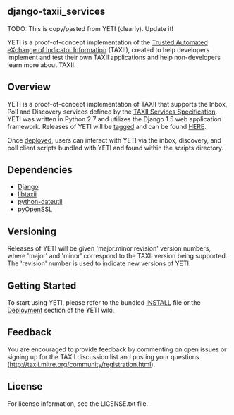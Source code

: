 django-taxii_services
--------

TODO: This is copy/pasted from YETI (clearly). Update it!

YETI is a proof-of-concept implementation of the [Trusted Automated eXchange of Indicator Information](http://taxii.mitre.org)
(TAXII), created to help developers implement and test their own TAXII applications and help non-developers learn more about
TAXII.

## Overview
YETI is a proof-of-concept implementation of TAXII that supports the Inbox, Poll and Discovery services defined by the 
[TAXII Services Specification](http://taxii.mitre.org/specifications/version1.1/TAXII_Services_Specification.pdf). 
YETI was written in Python 2.7 and utilizes the  Django 1.5 web application framework. Releases of YETI will be 
[tagged](http://learn.github.com/p/tagging.html) and can be found [HERE](https://github.com/TAXIIProject/yeti/tags).

Once [deployed](https://github.com/TAXIIProject/yeti/wiki/Deployment), users can interact with YETI via the inbox,
discovery, and poll client scripts bundled with YETI and found within the scripts directory.

## Dependencies
* [Django](https://www.djangoproject.com/)
* [libtaxii](https://pypi.python.org/pypi/libtaxii/)
* [python-dateutil](https://pypi.python.org/pypi/python-dateutil)
* [pyOpenSSL](https://pypi.python.org/pypi/pyOpenSSL)

## Versioning
Releases of YETI will be given 'major.minor.revision' version numbers, where 'major' and
'minor' correspond to the TAXII version being supported. The 'revision' number is used to 
indicate new versions of YETI.

## Getting Started
To start using YETI, please refer to the bundled [INSTALL](https://github.com/TAXIIProject/yeti/blob/master/INSTALL)
file or the [Deployment](https://github.com/TAXIIProject/yeti/wiki/Deployment) section of the YETI wiki.

## Feedback 
You are encouraged to provide feedback by commenting on open issues or signing up for the TAXII
discussion list and posting your questions (http://taxii.mitre.org/community/registration.html).

## License
For license information, see the LICENSE.txt file.

